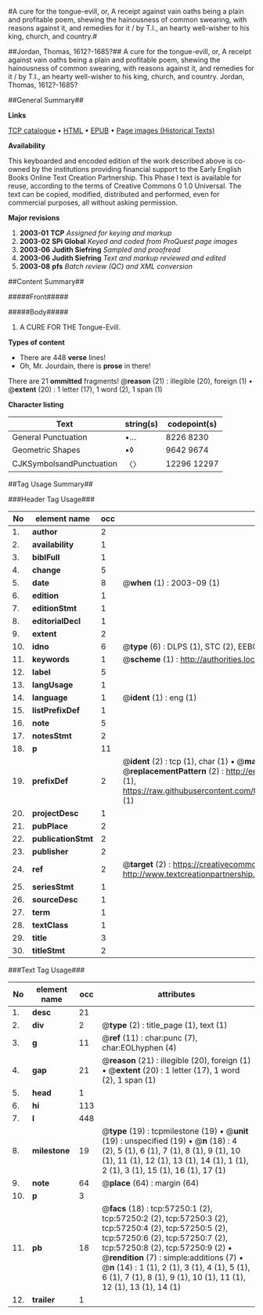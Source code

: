 #A cure for the tongue-evill, or, A receipt against vain oaths being a plain and profitable poem, shewing the hainousness of common swearing, with reasons against it, and remedies for it / by T.I., an hearty well-wisher to his king, church, and country.#

##Jordan, Thomas, 1612?-1685?##
A cure for the tongue-evill, or, A receipt against vain oaths being a plain and profitable poem, shewing the hainousness of common swearing, with reasons against it, and remedies for it / by T.I., an hearty well-wisher to his king, church, and country.
Jordan, Thomas, 1612?-1685?

##General Summary##

**Links**

[TCP catalogue](http://www.ota.ox.ac.uk/tcp/)  • 
[HTML](http://tei.it.ox.ac.uk/tcp/Texts-HTML/free/A46/A46240.html)  • 
[EPUB](http://tei.it.ox.ac.uk/tcp/Texts-EPUB/free/A46/A46240.epub) • 
[Page images (Historical Texts)](https://data.historicaltexts.jisc.ac.uk/view?pubId=eebo-12253748e&pageId=eebo-12253748e-57250-1)

**Availability**

This keyboarded and encoded edition of the
	       work described above is co-owned by the institutions
	       providing financial support to the Early English Books
	       Online Text Creation Partnership. This Phase I text is
	       available for reuse, according to the terms of Creative
	       Commons 0 1.0 Universal. The text can be copied,
	       modified, distributed and performed, even for
	       commercial purposes, all without asking permission.

**Major revisions**

1. __2003-01__ __TCP__ *Assigned for keying and markup*
1. __2003-02__ __SPi Global__ *Keyed and coded from ProQuest page images*
1. __2003-06__ __Judith Siefring__ *Sampled and proofread*
1. __2003-06__ __Judith Siefring__ *Text and markup reviewed and edited*
1. __2003-08__ __pfs__ *Batch review (QC) and XML conversion*

##Content Summary##

#####Front#####

#####Body#####

1. A CURE FOR THE Tongue-Evill.

**Types of content**

  * There are 448 **verse** lines!
  * Oh, Mr. Jourdain, there is **prose** in there!

There are 21 **ommitted** fragments! 
 @__reason__ (21) : illegible (20), foreign (1)  •  @__extent__ (20) : 1 letter (17), 1 word (2), 1 span (1)

**Character listing**


|Text|string(s)|codepoint(s)|
|---|---|---|
|General Punctuation|•…|8226 8230|
|Geometric Shapes|▪◊|9642 9674|
|CJKSymbolsandPunctuation|〈〉|12296 12297|

##Tag Usage Summary##

###Header Tag Usage###

|No|element name|occ|attributes|
|---|---|---|---|
|1.|__author__|2||
|2.|__availability__|1||
|3.|__biblFull__|1||
|4.|__change__|5||
|5.|__date__|8| @__when__ (1) : 2003-09 (1)|
|6.|__edition__|1||
|7.|__editionStmt__|1||
|8.|__editorialDecl__|1||
|9.|__extent__|2||
|10.|__idno__|6| @__type__ (6) : DLPS (1), STC (2), EEBO-CITATION (1), OCLC (1), VID (1)|
|11.|__keywords__|1| @__scheme__ (1) : http://authorities.loc.gov/ (1)|
|12.|__label__|5||
|13.|__langUsage__|1||
|14.|__language__|1| @__ident__ (1) : eng (1)|
|15.|__listPrefixDef__|1||
|16.|__note__|5||
|17.|__notesStmt__|2||
|18.|__p__|11||
|19.|__prefixDef__|2| @__ident__ (2) : tcp (1), char (1)  •  @__matchPattern__ (2) : ([0-9\-]+):([0-9IVX]+) (1), (.+) (1)  •  @__replacementPattern__ (2) : http://eebo.chadwyck.com/downloadtiff?vid=$1&page=$2 (1), https://raw.githubusercontent.com/textcreationpartnership/Texts/master/tcpchars.xml#$1 (1)|
|20.|__projectDesc__|1||
|21.|__pubPlace__|2||
|22.|__publicationStmt__|2||
|23.|__publisher__|2||
|24.|__ref__|2| @__target__ (2) : https://creativecommons.org/publicdomain/zero/1.0/ (1), http://www.textcreationpartnership.org/docs/. (1)|
|25.|__seriesStmt__|1||
|26.|__sourceDesc__|1||
|27.|__term__|1||
|28.|__textClass__|1||
|29.|__title__|3||
|30.|__titleStmt__|2||


###Text Tag Usage###

|No|element name|occ|attributes|
|---|---|---|---|
|1.|__desc__|21||
|2.|__div__|2| @__type__ (2) : title_page (1), text (1)|
|3.|__g__|11| @__ref__ (11) : char:punc (7), char:EOLhyphen (4)|
|4.|__gap__|21| @__reason__ (21) : illegible (20), foreign (1)  •  @__extent__ (20) : 1 letter (17), 1 word (2), 1 span (1)|
|5.|__head__|1||
|6.|__hi__|113||
|7.|__l__|448||
|8.|__milestone__|19| @__type__ (19) : tcpmilestone (19)  •  @__unit__ (19) : unspecified (19)  •  @__n__ (18) : 4 (2), 5 (1), 6 (1), 7 (1), 8 (1), 9 (1), 10 (1), 11 (1), 12 (1), 13 (1), 14 (1), 1 (1), 2 (1), 3 (1), 15 (1), 16 (1), 17 (1)|
|9.|__note__|64| @__place__ (64) : margin (64)|
|10.|__p__|3||
|11.|__pb__|18| @__facs__ (18) : tcp:57250:1 (2), tcp:57250:2 (2), tcp:57250:3 (2), tcp:57250:4 (2), tcp:57250:5 (2), tcp:57250:6 (2), tcp:57250:7 (2), tcp:57250:8 (2), tcp:57250:9 (2)  •  @__rendition__ (7) : simple:additions (7)  •  @__n__ (14) : 1 (1), 2 (1), 3 (1), 4 (1), 5 (1), 6 (1), 7 (1), 8 (1), 9 (1), 10 (1), 11 (1), 12 (1), 13 (1), 14 (1)|
|12.|__trailer__|1||

